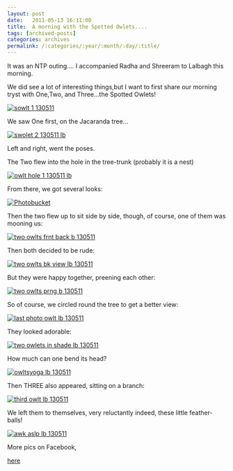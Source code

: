 ```yaml
---
layout: post
date:	2011-05-13 16:11:00
title:  A morning with the Spotted Owlets....
tags: [archived-posts]
categories: archives
permalink: /:categories/:year/:month/:day/:title/
---
```

It was an NTP outing.... I accompanied Radha and  Shreeram to Lalbagh this morning. 

We did see a lot of interesting things,but I want to first  share our morning tryst with One,Two, and Three...the Spotted Owlets!

<a href="http://s1142.photobucket.com/albums/n602/Deepapctrsglr/?action=view&amp;current=IMG_4351.jpg" target="_blank"><img src="http://i1142.photobucket.com/albums/n602/Deepapctrsglr/IMG_4351.jpg" border="0" alt="sowlt 1 130511"></a>


<lj-cut text="Want to see....One, Two, Three?"> 

We saw One first, on the Jacaranda tree...

<a href="http://s1142.photobucket.com/albums/n602/Deepapctrsglr/?action=view&amp;current=IMG_4352.jpg" target="_blank"><img src="http://i1142.photobucket.com/albums/n602/Deepapctrsglr/IMG_4352.jpg" border="0" alt="swolet 2  130511 lb"></a>


Left and right, went the poses.

The Two flew into the hole in the tree-trunk (probably it is a nest)


<a href="http://s1142.photobucket.com/albums/n602/Deepapctrsglr/?action=view&amp;current=IMG_4358.jpg" target="_blank"><img src="http://i1142.photobucket.com/albums/n602/Deepapctrsglr/IMG_4358.jpg" border="0" alt="owlt hole 1 130511 lb"></a>

From there, we got several looks:


<a href="http://s1142.photobucket.com/albums/n602/Deepapctrsglr/?action=view&amp;current=IMG_4365.jpg" target="_blank"><img src="http://i1142.photobucket.com/albums/n602/Deepapctrsglr/IMG_4365.jpg" border="0" alt="Photobucket"></a>


Then the two flew up to sit side by side, though, of course, one of them was mooning us:


<a href="http://s1142.photobucket.com/albums/n602/Deepapctrsglr/?action=view&amp;current=IMG_4369.jpg" target="_blank"><img src="http://i1142.photobucket.com/albums/n602/Deepapctrsglr/IMG_4369.jpg" border="0" alt="two owlts frnt back b 130511"></a>


Then both decided to be rude:


<a href="http://s1142.photobucket.com/albums/n602/Deepapctrsglr/?action=view&amp;current=IMG_4373.jpg" target="_blank"><img src="http://i1142.photobucket.com/albums/n602/Deepapctrsglr/IMG_4373.jpg" border="0" alt="two owlts bk view lb 130511"></a>


But they were happy together, preening each other:

<a href="http://s1142.photobucket.com/albums/n602/Deepapctrsglr/?action=view&amp;current=IMG_4374.jpg" target="_blank"><img src="http://i1142.photobucket.com/albums/n602/Deepapctrsglr/IMG_4374.jpg" border="0" alt="two owlts prng  b 130511"></a>

So of course, we circled round the tree to get a better view:

<a href="http://s1142.photobucket.com/albums/n602/Deepapctrsglr/?action=view&amp;current=IMG_4406.jpg" target="_blank"><img src="http://i1142.photobucket.com/albums/n602/Deepapctrsglr/IMG_4406.jpg" border="0" alt="last photo owlt lb 130511"></a>


They looked adorable:


<a href="http://s1142.photobucket.com/albums/n602/Deepapctrsglr/?action=view&amp;current=IMG_4388.jpg" target="_blank"><img src="http://i1142.photobucket.com/albums/n602/Deepapctrsglr/IMG_4388.jpg" border="0" alt="two owlets in shade lb 130511"></a>

How much can one bend its head?

<a href="http://s1142.photobucket.com/albums/n602/Deepapctrsglr/?action=view&amp;current=IMG_4393.jpg" target="_blank"><img src="http://i1142.photobucket.com/albums/n602/Deepapctrsglr/IMG_4393.jpg" border="0" alt="owltsyoga lb 130511"></a>

Then THREE also appeared, sitting on a branch:

<a href="http://s1142.photobucket.com/albums/n602/Deepapctrsglr/?action=view&amp;current=IMG_4403.jpg" target="_blank"><img src="http://i1142.photobucket.com/albums/n602/Deepapctrsglr/IMG_4403.jpg" border="0" alt="third owlt lb 130511"></a>


</lj-cut>

We left them to themselves, very reluctantly indeed, these little feather-balls!


<a href="http://s1142.photobucket.com/albums/n602/Deepapctrsglr/?action=view&amp;current=IMG_4376.jpg" target="_blank"><img src="http://i1142.photobucket.com/albums/n602/Deepapctrsglr/IMG_4376.jpg" border="0" alt="awk aslp lb 130511"></a>

More pics on Facebook,

<a href="http://www.facebook.com/media/set/?set=a.10150179347113878.315360.587058877"> here </a>

